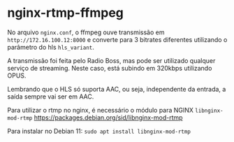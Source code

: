 # nginx-rtmp-ffmpeg

No arquivo ```nginx.conf```, o ffmpeg ouve transmissão em ```http://172.16.100.12:8000``` e converte para 3 bitrates diferentes utilizando o parâmetro do hls ```hls_variant```.

A transmissão foi feita pelo Radio Boss, mas pode ser utilizado qualquer serviço de streaming. Neste caso, está subindo em 320kbps utilizando OPUS.

Lembrando que o HLS só suporta AAC, ou seja, independente da entrada, a saída sempre vai ser em AAC.

Para utilizar o rtmp no nginx, é necessário o módulo para NGINX ```libnginx-mod-rtmp``` https://packages.debian.org/sid/libnginx-mod-rtmp

Para instalar no Debian 11:
```sudo apt install libnginx-mod-rtmp```
